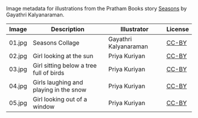 Image metadata for illustrations from the Pratham Books story [Seasons](https://storyweaver.org.in/stories/5435-seasons) by Gayathri Kalyanaraman.

Image | Description | Illustrator | License
----- | ----------- | ----------- | -------
01.jpg | Seasons Collage | Gayathri Kalyanaraman | [CC-BY](https://creativecommons.org/licenses/by/4.0/)
02.jpg | Girl looking at the sun | Priya Kuriyan | [CC-BY](https://creativecommons.org/licenses/by/4.0/)
03.jpg | Girl sitting below a tree full of birds | Priya Kuriyan | [CC-BY](https://creativecommons.org/licenses/by/4.0/)
04.jpg | Girls laughing and playing in the snow | Priya Kuriyan | [CC-BY](https://creativecommons.org/licenses/by/4.0/)
05.jpg | Girl looking out of a window | Priya Kuriyan | [CC-BY](https://creativecommons.org/licenses/by/4.0/)